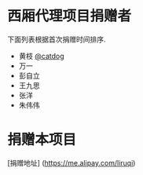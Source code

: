 西厢代理项目捐赠者
=================

下面列表根据首次捐赠时间排序.

* 黄枝 [@catdog](https://github.com/catdog) 
* 万一
* 彭自立
* 王九思
* 张洋
* 朱伟伟

捐赠本项目
=========

[捐赠地址] (https://me.alipay.com/liruqi)
